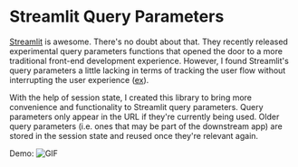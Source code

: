 # Streamlit Query Parameters

[Streamlit](https://github.com/streamlit/streamlit) is awesome. There's no doubt about that. They recently released experimental query parameters functions that opened the door to a more traditional front-end development experience. However, I found Streamlit's query parameters a little lacking in terms of tracking the user flow without interrupting the user experience ([ex](https://github.com/streamlit/streamlit/issues/2370)).

With the help of session state, I created this library to bring more convenience and functionality to Streamlit query parameters. Query parameters only appear in the URL if they're currently being used. Older query parameters (i.e. ones that may be part of the downstream app) are stored in the session state and reused once they're relevant again.

Demo:
![GIF](https://github.com/kmcentush/streamlit_libraries/blob/master/query_params/media/query_params_demo.gif)

